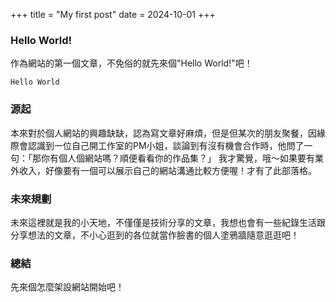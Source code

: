 +++
title = "My first post"
date = 2024-10-01
+++

### Hello World!

作為網站的第一個文章，不免俗的就先來個"Hello World!"吧！

```
Hello World
```
### 源起
本來對於個人網站的興趣缺缺，認為寫文章好麻煩，但是但某次的朋友聚餐，因緣際會認識到一位自己開工作室的PM小姐，談論到有沒有機會合作時，他問了一句：「那你有個人個網站嗎？順便看看你的作品集？」
我才驚覺，哦～如果要有業外收入，好像要有一個可以展示自己的網站溝通比較方便喔！才有了此部落格。

### 未來規劃
未來這裡就是我的小天地，不僅僅是技術分享的文章，我想也會有一些紀錄生活跟分享想法的文章，不小心逛到的各位就當作臉書的個人塗鴉牆隨意逛逛吧！

### 總結
先來個怎麼架設網站開始吧！